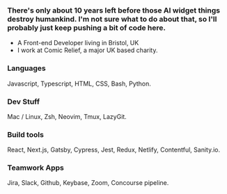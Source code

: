 ### There's only about 10 years left before those AI widget things destroy humankind. I'm not sure what to do about that, so I'll probably just keep pushing a bit of code here.

- A Front-end Developer living in Bristol, UK
- I work at Comic Relief, a major UK based charity.

### Languages
Javascript, Typescript, HTML, CSS, Bash, Python.

### Dev Stuff
Mac / Linux, Zsh, Neovim, Tmux, LazyGit.

### Build tools
React, Next.js, Gatsby, Cypress, Jest, Redux, Netlify, Contentful, Sanity.io.

### Teamwork Apps
Jira, Slack, Github, Keybase, Zoom, Concourse pipeline.

